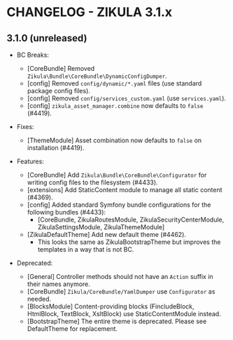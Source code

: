 # CHANGELOG - ZIKULA 3.1.x

## 3.1.0 (unreleased)

- BC Breaks:
  - [CoreBundle] Removed `Zikula\Bundle\CoreBundle\DynamicConfigDumper`.
  - [config] Removed `config/dynamic/*.yaml` files (use standard package config files).
  - [config] Removed `config/services_custom.yaml` (use `services.yaml`).
  - [config] `zikula_asset_manager.combine` now defaults to `false` (#4419).

- Fixes:
  - [ThemeModule] Asset combination now defaults to `false` on installation (#4419).

- Features:
  - [CoreBundle] Add `Zikula\Bundle\CoreBundle\Configurator` for writing config files to the filesystem (#4433).
  - [extensions] Add StaticContent module to manage all static content (#4369).
  - [config] Added standard Symfony bundle configurations for the following bundles (#4433):
    - [CoreBundle, ZikulaRoutesModule, ZikulaSecurityCenterModule, ZikulaSettingsModule, ZikulaThemeModule]
  - [ZikulaDefaultTheme] Add new default theme (#4462).
    - This looks the same as ZikulaBootstrapTheme but improves the templates in a way that is not BC.

- Deprecated:
  - [General] Controller methods should not have an `Action` suffix in their names anymore.
  - [CoreBundle] `Zikula/CoreBundle/YamlDumper` use `Configurator` as needed.
  - [BlocksModule] Content-providing blocks (FincludeBlock, HtmlBlock, TextBlock, XsltBlock) use StaticContentModule instead.
  - [BootstrapTheme] The entire theme is deprecated. Please see DefaultTheme for replacement.
